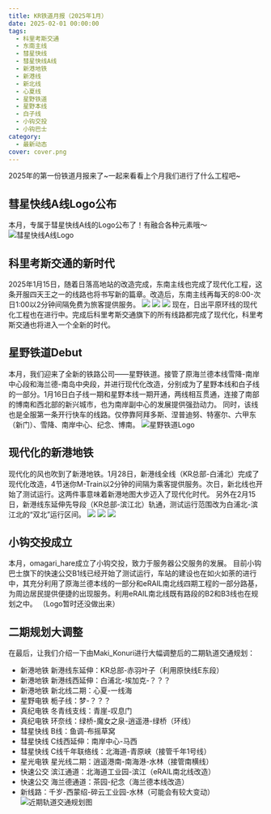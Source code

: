```yaml
---
title: KR铁道月报（2025年1月）
date: 2025-02-01 00:00:00
tags:
  - 科里考斯交通
  - 东南主线
  - 彗星快线
  - 彗星快线A线
  - 新港地铁
  - 新港线
  - 新北线
  - 心夏线
  - 星野铁道
  - 星野本线
  - 白子线
  - 小钩交投
  - 小钩巴士
category:
  - 最新动态
cover: cover.png
---
```

2025年的第一份铁道月报来了~一起来看看上个月我们进行了什么工程吧~
## 彗星快线A线Logo公布
本月，专属于彗星快线A线的Logo公布了！有融合各种元素哦～
![彗星快线A线Logo](https://r2-image.kivotosrailway.com/2025/02/17/67b20e14d2e42.png)

## 科里考斯交通的新时代
2025年1月15日，随着日落高地站的改造完成，东南主线也完成了现代化工程，这条开服四天王之一的线路也将书写新的篇章。改造后，东南主线再每天的8:00-次日1:00以2分钟间隔免费为旅客提供服务。
![](KS_1.png)
![](KS_2.png)
![](KS_3.png)
现在，日出平原环线的现代化工程也在进行中。完成后科里考斯交通旗下的所有线路都完成了现代化，科里考斯交通也将进入一个全新的时代。

## 星野铁道Debut
本月，我们迎来了全新的铁路公司——星野铁道。接管了原海兰德本线雪降-南岸中心段和海兰德-南岛中央段，并进行现代化改造，分别成为了星野本线和白子线的一部分。1月16日白子线一期和星野本线一期开通，两线相互贯通，连接了南部的博南和西北部的新兴城市，也为南岸副中心的发展提供强劲动力。
同时，该线也是全服第一条开行快车的线路。仅停靠阿拜多斯、涅普迪努、特塞尔、六甲东（新门）、雪降、南岸中心、纪念、博南。
![星野铁道Logo](https://r2-image.kivotosrailway.com/2025/01/14/6785481e73832.png)

## 现代化的新港地铁
现代化的风也吹到了新港地铁。1月28日，新港线全线（KR总部-白浦北）完成了现代化改造，4节迷你M-Train以2分钟的间隔为乘客提供服务。次日，新北线也开始了测试运行。这两件事意味着新港地图大步迈入了现代化时代。
另外在2月15日，新港线东延伸先导段（KR总部-滨江北）轨通，测试运行范围改为白浦北-滨江北的“双北”运行区间。
![](SK_1.png)
![](SK_2.png)
![](SK_3.png)

## 小钩交投成立
本月，omagari_hare成立了小钩交投，致力于服务器公交服务的发展。
目前小钩巴士旗下的快速公交B1线已经开始了测试运行，车站的建设也在如火如荼的进行中，其充分利用了原海兰德本线的一部分和eRAIL南北线四期工程的一部分路基，为周边居民提供便捷的出现服务。利用eRAIL南北线既有路段的B2和B3线也在规划之中。
（Logo暂时还没做出来）

## 二期规划大调整
在最后，让我们介绍一下由Maki_Konuri进行大幅调整后的二期轨道交通规划：
* 新港地铁 新港线东延伸：KR总部-赤羽叶子（利用原快线E东段）
* 新港地铁 新港线西延伸：白浦北-埃加克-？？？
* 新港地铁 新北线二期：心夏-一线海
* 星野电铁 栀子线：梦-？？？
* 真纪电铁 冬青线支线：青崖-叹息门
* 真纪电铁 环奈线：绿桥-魔女之泉-逍遥港-绿桥（环线）
* 彗星快线 B线：鱼调-布摇草窝
* 彗星快线 C线西延伸：南岸中心-马西
* 彗星快线 C线千年联络线：北海道-青原峡（接管千年1号线）
* 星光电铁 星光线二期：逍遥港南-南海港-水林（接管南横线）
* 快速公交 滨江通道：北海道工业园-滨江（eRAIL南北线改造）
* 快速公交 海兰德通道：茶园-纪念（海兰德本线改造）
* 新线路：千岁-西蒙绍-碎云工业园-水林（可能会有较大变动）
![近期轨道交通规划图](Map.png)


